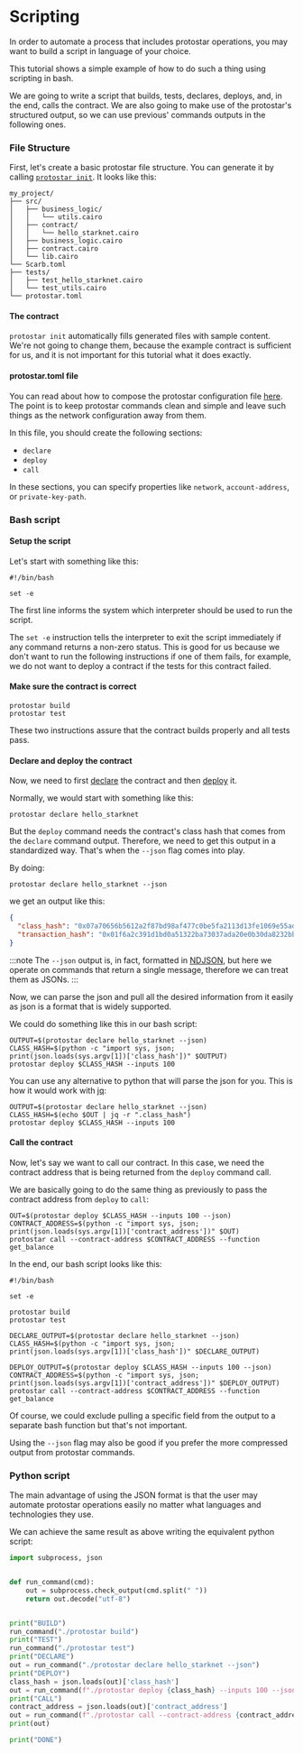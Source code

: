 # Scripting

In order to automate a process that includes protostar operations, you may want to build a script in language of your
choice.

This tutorial shows a simple example of how to do such a thing using scripting in bash.

We are going to write a script that builds, tests, declares, deploys, and, in the end, calls the contract. We are also
going to make use of the protostar's structured output, so we can use previous' commands outputs in the following ones.

### File Structure

First, let's create a basic protostar file structure. You can generate it by
calling [`protostar init`](../03-project-initialization.md). It looks like this:

```
my_project/
├── src/
│   ├── business_logic/
│   │   └── utils.cairo
│   ├── contract/
│   │   └── hello_starknet.cairo
│   ├── business_logic.cairo
│   ├── contract.cairo
│   └── lib.cairo
└── Scarb.toml
├── tests/
│   ├── test_hello_starknet.cairo
│   └── test_utils.cairo
└── protostar.toml
```

#### The contract

`protostar init` automatically fills generated files with sample content. We're not going to change them, because the
example contract is sufficient for us, and it is not important for this tutorial what it does exactly.

#### protostar.toml file

You can read about how to compose the protostar configuration file [here](../05-protostar-toml.md). The point is to keep
protostar commands clean and simple and leave such things as the network configuration away from them.

In this file, you should create the following sections:

- `declare`
- `deploy`
- `call`

In these sections, you can specify properties like `network`, `account-address`, or `private-key-path`.

### Bash script

#### Setup the script

Let's start with something like this:

```shell title="automate_protostar_operations.sh"
#!/bin/bash

set -e
```

The first line informs the system which interpreter should be used to run the script.

The `set -e` instruction tells the interpreter to exit the script immediately if any command returns a non-zero status.
This is good for us because we don't want to run the following instructions if one of them fails, for example, we do not
want to deploy a contract if the tests for this contract failed.

#### Make sure the contract is correct

```shell title="automate_protostar_operations.sh"
protostar build
protostar test
```

These two instructions assure that the contract builds properly and all tests pass.

#### Declare and deploy the contract

Now, we need to first [declare](./02-declare.md) the contract and then [deploy](./03-deploy.md) it.

Normally, we would start with something like this:

```shell
protostar declare hello_starknet
```

But the `deploy` command needs the contract's class hash that comes from the `declare` command output. Therefore,
we need to get this output in a standardized way. That's when the `--json` flag comes into play.

By doing:

```shell
protostar declare hello_starknet --json
```

we get an output like this:

```json
{
  "class_hash": "0x07a70656b5612a2f87bd98af477c0be5fa2113d13fe1069e55ad326a3e6f4fe6",
  "transaction_hash": "0x01f6a2c391d1bd0a51322ba73037ada20e0b30da8232bb86028f813a0d4c1fdb"
} 
```

:::note
The `--json` output is, in fact, formatted in [NDJSON](https://github.com/ndjson/ndjson-spec), but here we operate on
commands that return a single message, therefore we can treat them as JSONs.
:::

Now, we can parse the json and pull all the desired information from it easily as json is a format that is widely
supported.

We could do something like this in our bash script:

```shell title="automate_protostar_operations.sh"
OUTPUT=$(protostar declare hello_starknet --json)
CLASS_HASH=$(python -c "import sys, json; print(json.loads(sys.argv[1])['class_hash'])" $OUTPUT)
protostar deploy $CLASS_HASH --inputs 100
```

You can use any alternative to python that will parse the json for you. This is how it would work
with [jq](https://stedolan.github.io/jq/):

```shell title="automate_protostar_operations.sh"
OUTPUT=$(protostar declare hello_starknet --json)
CLASS_HASH=$(echo $OUT | jq -r ".class_hash")
protostar deploy $CLASS_HASH --inputs 100
```

#### Call the contract

Now, let's say we want to call our contract. In this case, we need the contract address that is being returned from
the `deploy` command call.

We are basically going to do the same thing as previously to pass the contract address from `deploy` to `call`:

```shell title="automate_protostar_operations.sh"
OUT=$(protostar deploy $CLASS_HASH --inputs 100 --json)
CONTRACT_ADDRESS=$(python -c "import sys, json; print(json.loads(sys.argv[1])['contract_address'])" $OUT)
protostar call --contract-address $CONTRACT_ADDRESS --function get_balance
```

In the end, our bash script looks like this:

```shell title="automate_protostar_operations.sh"
#!/bin/bash

set -e

protostar build
protostar test

DECLARE_OUTPUT=$(protostar declare hello_starknet --json)
CLASS_HASH=$(python -c "import sys, json; print(json.loads(sys.argv[1])['class_hash'])" $DECLARE_OUTPUT)

DEPLOY_OUTPUT=$(protostar deploy $CLASS_HASH --inputs 100 --json)
CONTRACT_ADDRESS=$(python -c "import sys, json; print(json.loads(sys.argv[1])['contract_address'])" $DEPLOY_OUTPUT)
protostar call --contract-address $CONTRACT_ADDRESS --function get_balance
```

Of course, we could exclude pulling a specific field from the output to a separate bash function but that's not
important.

Using the `--json` flag may also be good if you prefer the more compressed output from protostar commands.

### Python script

The main advantage of using the JSON format is that the user may automate protostar operations easily no matter what
languages and technologies they use.

We can achieve the same result as above writing the equivalent python script:

```python title="automate_protostar_operations.py"
import subprocess, json


def run_command(cmd):
    out = subprocess.check_output(cmd.split(" "))
    return out.decode("utf-8")


print("BUILD")
run_command("./protostar build")
print("TEST")
run_command("./protostar test")
print("DECLARE")
out = run_command("./protostar declare hello_starknet --json")
print("DEPLOY")
class_hash = json.loads(out)['class_hash']
out = run_command(f"./protostar deploy {class_hash} --inputs 100 --json")
print("CALL")
contract_address = json.loads(out)['contract_address']
out = run_command(f"./protostar call --contract-address {contract_address} --function get_balance --json")
print(out)

print("DONE")
```
